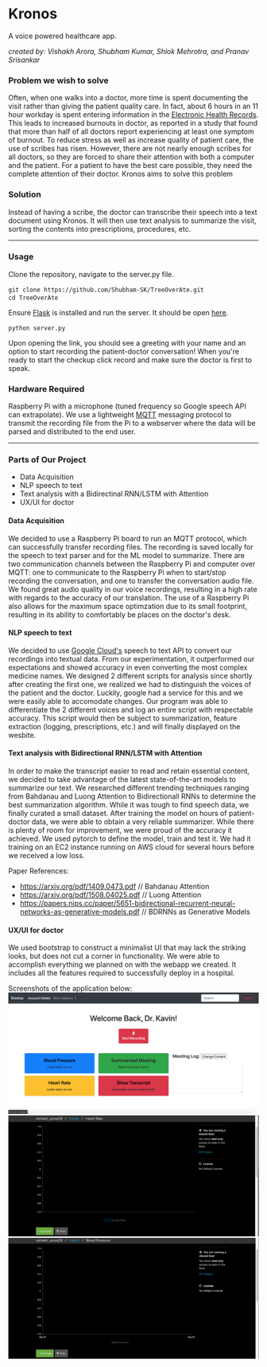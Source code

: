 # Kronos
A voice powered healthcare app.

_created by: Vishakh Arora, Shubham Kumar, Shlok Mehrotra, and Pranav Srisankar_


### Problem we wish to solve
Often, when one walks into a doctor, more time is spent documenting the visit rather than giving the patient quality care. In fact, about 6 hours in an 11 hour workday is spent entering information in the [Electronic Health Records](https://en.wikipedia.org/wiki/Electronic_health_record). This leads to increased burnouts in doctor, as reported in a study that found that more than half of all doctors report experiencing at least one symptom of burnout. To reduce stress as well as increase quality of patient care, the use of scribes has risen. However, there are not nearly enough scribes for all doctors, so they are forced to share their attention with both a computer and the patient. For a patient to have the best care possible, they need the complete attention of their doctor. Kronos aims to solve this problem

### Solution
Instead of having a scribe, the doctor can transcribe their speech into a text document using Kronos. It will then use text analysis to summarize the visit, sorting the contents into prescriptions, procedures, etc.

___
### Usage
Clone the repository, navigate to the server.py file.

```
git clone https://github.com/Shubham-SK/TreeOverAte.git
cd TreeOverAte
```

Ensure [Flask](https://pypi.org/project/Flask/) is installed and run the server. It should be open [here](127.0.0.1/5000).

```
python server.py
```

Upon opening the link, you should see a greeting with your name and an option to start recording the patient-doctor conversation! When you're ready to start the checkup click record and make sure the doctor is first to speak.

### Hardware Required
Raspberry Pi with a microphone (tuned frequency so Google speech API can extrapolate). We use a lightweight [MQTT](http://mqtt.org/) messaging protocol to transmit the recording file from the Pi to a webserver where the data will be parsed and distributed to the end user.

___
### Parts of Our Project
- Data Acquisition
- NLP speech to text
- Text analysis with a Bidirectinal RNN/LSTM with Attention
- UX/UI for doctor

#### Data Acquisition
We decided to use a Raspberry Pi board to run an MQTT protocol, which can successfully transfer recording files. The recording is saved locally for the speech to text parser and for the ML model to summarize. There are two communication channels between the Raspberry Pi and computer over MQTT: one to communicate to the Raspberry Pi when to start/stop recording the conversation, and one to transfer the conversation audio file. We found great audio quality in our voice recordings, resulting in a high rate with regards to the accuracy of our translation. The use of a Raspberry Pi also allows for the maximum space optimzation due to its small footprint, resulting in its ability to comfortably be places on the doctor's desk.

#### NLP speech to text
We decided to use [Google Cloud's](https://cloud.google.com/speech-to-text/) speech to text API to convert our recordings into textual data. From our experimentation, it outperformed our expectations and showed accuracy in even converting the most complex medicine names. We designed 2 different scripts for analysis since shortly after creating the first one, we realized we had to distinguish the voices of the patient and the doctor. Luckily, google had a service for this and we were easily able to accomodate changes. Our program was able to differentiate the 2 different voices and log an entire script with respectable accuracy. This script would then be subject to summarization, feature extraction (logging, prescriptions, etc.) and will finally displayed on the wesbite.

#### Text analysis with Bidirectional RNN/LSTM with Attention
In order to make the transcript easier to read and retain essential content, we decided to take advantage of the latest state-of-the-art models to summarize our text. We researched different trending techniques ranging from Bahdanau and Luong Attention to Bidirectionall RNNs to determine the best summarization algorithm. While it was tough to find speech data, we finally curated a small dataset. After training the model on hours of patient-doctor data, we were able to obtain a very reliable summarizer. While there is plenty of room for improvement, we were proud of the accuracy it achieved. We used pytorch to define the model, train and test it. We had it training on an EC2 instance running on AWS cloud for several hours before we received a low loss.

Paper References:
- https://arxiv.org/pdf/1409.0473.pdf // Bahdanau Attention
- https://arxiv.org/pdf/1508.04025.pdf // Luong Attention
- https://papers.nips.cc/paper/5651-bidirectional-recurrent-neural-networks-as-generative-models.pdf // BDRNNs as Generative Models

#### UX/UI for doctor
We used bootstrap to construct a minimalist UI that may lack the striking looks, but does not cut a corner in functionality. We were able to accomplish everything we planned on with the webapp we created. It includes all the features required to successfully deploy in a hospital.

Screenshots of the application below:
<img style = "text-align: center" src="assets/img.png" alt="Figure 1: Webapp Dashboard Screenshot"/>
<img style = "text-align: center" src="assets/img1.png" alt="Figure 2: Graph 1"/>
<img style = "text-align: center" src="assets/img2.png" alt="Figure 3: Graph 2"/>
